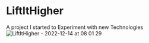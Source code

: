 # LiftItHigher
A project I started to Experiment with new Technologies
![LiftItHigher  - 2022-12-14 at 08 01 29](https://user-images.githubusercontent.com/5504860/207616894-603733bd-d8a2-4511-b6c4-f008a1a690a8.gif)
